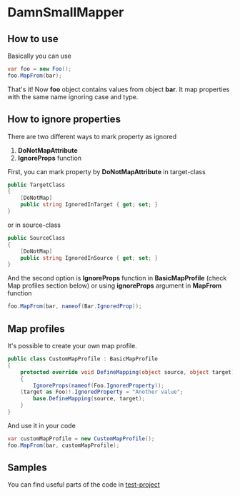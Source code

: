 # DamnSmallMapper
## How to use

Basically you can use 
```csharp
var foo = new Foo();
foo.MapFrom(bar);
```
That's it! Now **foo** object contains values from object **bar**.
It map properties with the same name ignoring case and type. 

## How to ignore properties
There are two different ways to mark property as ignored
1. **DoNotMapAttribute**
2.  **IgnoreProps** function

First, you can mark property by **DoNotMapAttribute** in target-class
```csharp
public TargetClass 
{
    [DoNotMap]
    public string IgnoredInTarget { get; set; }
}
```
or in source-class
```csharp
public SourceClass 
{
    [DoNotMap]
    public string IgnoredInSource { get; set; }
}
```
And the second option is **IgnoreProps** function in **BasicMapProfile** (check Map profiles section below)
or using **ignoreProps** argument in **MapFrom** function
```csharp
foo.MapFrom(bar, nameof(Bar.IgnoredProp));
```

##  Map profiles

It's possible to create your own map profile. 
```csharp
public class CustomMapProfile : BasicMapProfile  
{  
    protected override void DefineMapping(object source, object target)  
    {  
        IgnoreProps(nameof(Foo.IgnoredProperty));
	(target as Foo)!.IgnoredProperty = "Another value";
        base.DefineMapping(source, target);
    }
}
```
And use it in your code
```csharp
var customMapProfile = new CustomMapProfile();
foo.MapFrom(bar, customMapProfile);
```

## Samples

You can find useful parts of the code in [test-project](https://github.com/Rombique/DamnSmallMapper/tree/master/test/DamnSmallMapper.Test)
